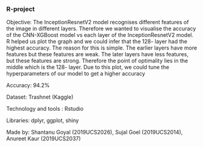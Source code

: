 ### R-project

Objective: The InceptionResnetV2 model recognises different features of the image in different layers. Therefore we wanted to visualise the accuracy of the CNN-XGBoost model vs each layer of the InceptionResnetV2 model. R helped us plot the graph and we could infer that the 128- layer had the highest accuracy. The reason for this is simple. The earlier layers have more features but these features are weak. The later layers have less features, but these features are strong. Therefore the point of optimality lies in the middle which is the 128- layer. Due to this plot, we could tune the hyperparameters of our model to get a higher accuracy

Accuracy: 94.2%

Dataset: Trashnet (Kaggle)

Technology and tools : Rstudio

Libraries: dplyr, ggplot, shiny

Made by: Shantanu Goyal (2019UCS2026), Sujal Goel (2019UCS2014), Anureet Kaur (2019UCS2037)

